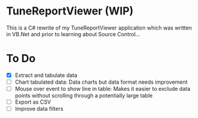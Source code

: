 # TuneReportViewer (WIP)

This is a C# rewrite of my TuneReportViewer application which was written in VB.Net and prior to learning about Source Control...

# To Do

- [x] Extract and tabulate data
- [ ] Chart tabulated data: Data charts but data format needs improvement
- [ ] Mouse over event to show line in table: Makes it easier to exclude data points without scrolling through a potentially large table
- [ ] Export as CSV
- [ ] Improve data filters